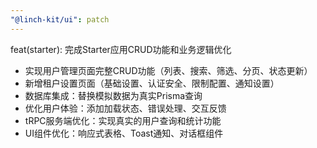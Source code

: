 ```yaml
---
"@linch-kit/ui": patch
---
```


feat(starter): 完成Starter应用CRUD功能和业务逻辑优化

- 实现用户管理页面完整CRUD功能（列表、搜索、筛选、分页、状态更新）
- 新增租户设置页面（基础设置、认证安全、限制配置、通知设置）
- 数据库集成：替换模拟数据为真实Prisma查询
- 优化用户体验：添加加载状态、错误处理、交互反馈
- tRPC服务端优化：实现真实的用户查询和统计功能
- UI组件优化：响应式表格、Toast通知、对话框组件